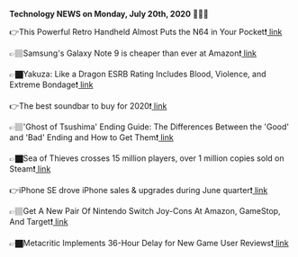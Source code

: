 <b>Technology NEWS on Monday, July 20th, 2020</b> 📡📡📡 

👉This Powerful Retro Handheld Almost Puts the N64 in Your Pocket❗️<a href='https://techblock.club/?p=6089'> link</a>

👉🏽Samsung's Galaxy Note 9 is cheaper than ever at Amazon❗️<a href='https://techblock.club/?p=6091'> link</a>

👉🏿Yakuza: Like a Dragon ESRB Rating Includes Blood, Violence, and Extreme Bondage❗️<a href='https://techblock.club/?p=6093'> link</a>

👉The best soundbar to buy for 2020❗️<a href='https://techblock.club/?p=6095'> link</a>

👉🏽'Ghost of Tsushima' Ending Guide: The Differences Between the 'Good' and 'Bad' Ending and How to Get Them❗️<a href='https://techblock.club/?p=6097'> link</a>

👉🏿Sea of Thieves crosses 15 million players, over 1 million copies sold on Steam❗️<a href='https://techblock.club/?p=6099'> link</a>

👉iPhone SE drove iPhone sales & upgrades during June quarter❗️<a href='https://techblock.club/?p=6101'> link</a>

👉🏽Get A New Pair Of Nintendo Switch Joy-Cons At Amazon, GameStop, And Target❗️<a href='https://techblock.club/?p=6103'> link</a>

👉🏿Metacritic Implements 36-Hour Delay for New Game User Reviews❗️<a href='https://techblock.club/?p=6105'> link</a>

